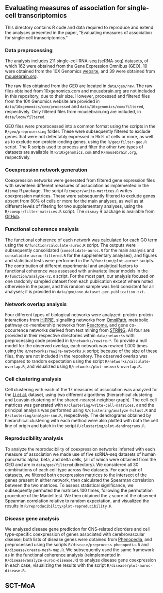 ## Evaluating measures of association for single-cell transcriptomics

This directory contains R code and data required to reproduce and extend the analyses presented in the paper, "Evaluating measures of association for single-cell transcriptomics."

### Data preprocessing

The analysis includes 211 single-cell RNA-seq (scRNA-seq) datasets, of which 162 were obtained from the Gene Expression Omnibus (GEO), 10 were obtained from the 10X Genomics [website](https://support.10xgenomics.com/single-cell-gene-expression/datasets), and 39 were obtained from [mousebrain.org](http://mousebrain.org). 

The raw files obtained from the GEO are located in `data/geo/raw`. The raw files obtained from 10xgenomics.com and mousebrain.org are not included in this repository, due to their size. However, processed and filtered files from the 10X Genomics website are provided in `data/10xgenomics/com/processed` and `data/10xgenomics/com/filtered`, respectively. Only filtered files from mousebrain.org are included, in `data/loom/filtered`. 

GEO files were preprocessed into a common format using the scripts in the `R/geo/preprocessing` folder. These were subsequently filtered to exclude genes that were not detectably expressed in 95% of cells or more, as well as to exclude non-protein-coding genes, using the `R/geo/filter-geo.R` script. The R scripts used to process and filter the other two types of datasets are available in `R/10xgenomics.com` and `R/mousebrain.org`, respectively. 

### Coexpression network generation

Coexpression networks were generated from filtered gene expression files with seventeen different measures of association as implemented in the `dismay` R package. The script `R/coexpr/write-matrices.R` writes coexpression matrices. These were subsequently filtered to exclude genes absent from 80% of cells or more for the main analyses, as well as at different levels of filtering for two supplementary analyses, using the `R/coexpr/filter-matrices.R` script. The `dismay` R package is available from [GitHub](https://github.com/skinnider/dismay).

### Functional coherence analysis

The functional coherence of each network was calculated for each GO term using the `R/function/calculate-auroc.R` script. The outputs were subsequently consolidated (`consolidate-auroc.R` for the main analysis and `consolidate-auroc-filtered.R` for the supplementary analyses), and figures and statistical tests were performed in the `R/function/plot-auroc*` scripts. The contribution of different experimental and analytical factors to functional coherence was assessed with univariate linear models in the `R/function/analyze-r2.R` script. For the most part, our analysis focused on one randomly sampled dataset from each publication except where noted otherwise in the paper, and this random sample was held consistent for all analyses; it is provided in `data/geo/one-dataset-per-publication.txt`. 

### Network overlap analysis

Four different types of biological networks were analyzed: protein-protein interactions from [HIPPIE](http://cbdm-01.zdv.uni-mainz.de/~mschaefer/hippie/information.php), signalling networks from [OmniPath](http://omnipathdb.org/), metabolic pathway co-membership networks from [Reactome](https://reactome.org/), and gene co-occurrence networks derived from text mining from [STRING](https://string-db.org/). All four are provided in their respective directories within `data/networks` with preprocessing code provided in `R/networks/rewire-*`. To provide a null model for the observed overlap, each network was rewired 1,000 times using the `R/networks/rewire-networks.R` script; because of the size of these files, they are not included in the repository. The observed overlap was compared to random expectation using the script `R/networks/calculate-overlap.R`, and visualized using `R/networks/plot-network-overlap.R`. 

### Cell clustering analysis

Cell clustering with each of the 17 measures of association was analyzed for the [Li et al.](https://www.nature.com/articles/ng.3818) dataset, using two different algorithms (hierarchical clustering and Louvain clustering of the shared-nearest-neighbor graph). The cell-cell matrices was generated with `R/clustering/write-cell-matrices.R` and the principal analysis was performed using `R/clustering/analyze-hclust.R` and `R/clustering/analyze-snn.R`, respectively. The dendrograms obtained by hierarchical clustering with each method were also plotted with both the cell line of origin and batch in the script `R/clustering/plot-dendrograms.R`. 

### Reproducibility analysis

To analyze the reproducibility of coexpression networks inferred with each measure of association we made use of five scRNA-seq datasets of human pancreatic alpha, beta, and delta cells, (all of which were obtained from the GEO and are in `data/geo/filtered` directory). We considered all 30 combinations of each cell type across five datasets. For each pair of datasets, we filtered both coexpression matrices to the intersect of the genes present in either network, then calculated the Spearman correlation between the two matrices. To assess statistical significance, we subsequently permuted the matrices 100 times, following the permutation procedure of the Mantel test. We then obtained the z score of the observed Spearman correlation relative to random expectation, and visualized the results in `R/reproducibility/plot-reproducibility.R`. 

### Disease gene analysis

We analyzed disease gene prediction for CNS-related disorders and cell type-specific coexpression of genes associated with cerebrovascular disease; both lists of disease genes were obtained from [Phenopedia](https://phgkb.cdc.gov/PHGKB/startPagePhenoPedia.action), and preprocessed using the scripts `R/disease/preprocess-phenopedia.R` and `R/disease/create-mesh-map.R`. We subsequently used the same framework as in the functional coherence analysis (reimplemented in `R/disease/analyze-auroc-disease.R`) to analyze disease gene coexpression in each case, visualizing the results with the script `R/disease/plot-auroc-disease.R`. 
## SCT-MoA
